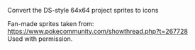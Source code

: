 Convert the DS-style 64x64 project sprites to icons

Fan-made sprites taken from: https://www.pokecommunity.com/showthread.php?t=267728  
Used with permission.
